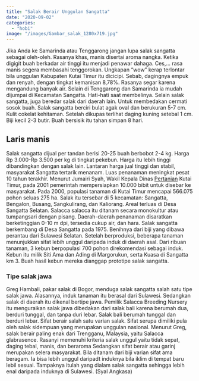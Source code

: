 ```yaml
---
title: "Salak Berair Unggulan Sangatta"
date: "2020-09-02"
categories: 
  - "hobi"
image: "/images/Gambar_salak_1280x719.jpg"
---
```


Jika Anda ke Samarinda atau Tenggarong jangan lupa salak sangatta sebagai oleh-oleh. Rasanya khas, manis disertai aroma nangka. Ketika digigit buah berkadar air tinggi itu menjadi penawar dahaga. Ces,... rasa manis segera membasahi tenggorokan. Ungkapan “wow” kerap terlontar bila unggulan Kabupaten Kutai Timur itu dicicipi. Sebab, dagingnya empuk dan renyah, dengan tingkat kemanisan 8,78%. Rasanya segar karena mengandung banyak air. Selain di Tenggarong dan Samarinda ia mudah dijumpai di Kecamatan Sangatta. Hati-hati saat membelinya. Selain salak sangatta, juga beredar salak dari daerah lain. Untuk membedakan cermati sosok buah. Salak sangatta berciri bulat agak oval dan berukuran 5-7 cm. Kulit cokelat kehitaman. Setelah dikupas terlihat daging kuning setebal 1 cm. Biji kecil 2-3 butir. Buah bersisik itu tahan simpan 8 hari.

## Laris manis

Salak sangatta dijual per tandan berisi 20-25 buah berbobot 2-4 kg. Harga Rp 3.000-Rp 3.500 per kg di tingkat pekebun. Harga itu lebih tinggi dibandingkan dengan salak lain. Lantaran harga jual tinggi dan stabil, masyarakat Sangatta tertarik menanam. Luas penanaman meningkat pesat 10 tahun terakhir. Menurut Jumairi Syah, Wakil Kepala Dinas [Pertanian](http://localhost/mitra/pertanian "Pertanian") Kutai Timur, pada 2001 pemerintah mempersiapkan 10.000 bibit untuk disebar ke masyarakat. Pada 2000, populasi tanaman di Kutai Timur mencapai 566.075 pohon seluas 275 ha. Salak itu tersebar di 5 kecamatan: Sangatta, Bengalon, Busang, Sangkulirang, dan Kaliorang. Areal terluas di Desa Sangatta Selatan. Salacca salacca itu ditanam secara monokultur atau tumpangsari dengan pisang. Daerah-daerah penanaman disaratkan berketinggian 0-10 m dpi, tersedia cukup air, dan hara. Salak sangatta berkembang di Desa Sangatta pada 1975. Benihnya dari biji yang dibawa perantau dari Sulawesi Selatan. Setelah berproduksi, beberapa tanaman menunjukkan sifat lebih unggul daripada induk di daerah asal. Dari ribuan tanaman, 3 kebun berpopulasi 700 pohon direkomendasi sebagai induk. Kebun itu milik Siti Ama dan Ading di Margorukun, serta Kuasa di Sangatta km 3. Buah hasil kebun mereka dianggap prototipe salak sangatta.

### Tipe salak jawa

Greg Hambali, pakar salak di Bogor, menduga salak sangatta salah satu tipe salak jawa. Alasannya, induk tanaman itu berasal dari Sulawesi. Sedangkan salak di daerah itu dikenal bertipe jawa. Pemilik Salacca Breeding Nursery itu menguraikan salak jawa dibedakan dari salak bali karena berumah dua, berduri tunggal, dan tanpa duri lebar. Salak bali berumah tunggal dan berduri lebar. Sifat berair salah satu varian salak. Sifat serupa dimiliki pula oleh salak sidempuan yang merupakan unggulan nasional. Menurut Greg, salak berair paling enak dari Trengganu, Malaysia, yaitu Salacca glabrasence. Rasanyi memenuhi kriteria salak unggul yaitu tidak sepat, daging tebal, manis, dan beraroma Sedangkan sifat berair atau garinj merupakan selera masyarakat. Bila ditanam dari biji varian sifat ama beragam. Ia bisa lebih unggul daripadt induknya bila iklim di tempat baru lebil sesuai. Tampaknya itulah yang dialam salak sangatta sehingga lebih enal daripada induknya di Sulawesi. (Syal Angkasa)
